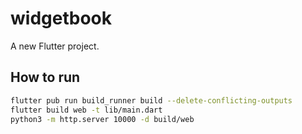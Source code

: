 # widgetbook

A new Flutter project.

## How to run

```bash
flutter pub run build_runner build --delete-conflicting-outputs
flutter build web -t lib/main.dart
python3 -m http.server 10000 -d build/web
```
